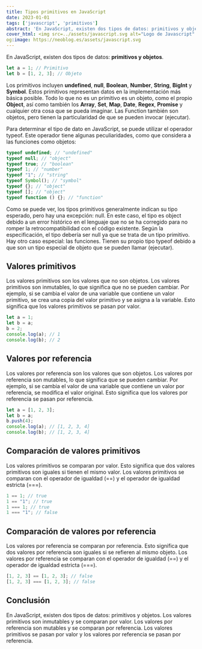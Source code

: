 ```yaml
---
title: Tipos primitivos en JavaScript
date: 2023-01-01
tags: ['javascript', 'primitivos']
abstract: 'En JavaScript, existen dos tipos de datos: primitivos y objetos.'
cover_html: <img src=../assets/javascript.svg alt="Logo de Javascript" />
og:image: https://neoblog.es/assets/javascript.svg
---
```


En JavaScript, existen dos tipos de datos: **primitivos y objetos**.

```javascript
let a = 1; // Primitivo
let b = [1, 2, 3]; // Objeto
```

Los primitivos incluyen **undefined**, **null**, **Boolean**, **Number**,
**String**, **BigInt** y **Symbol**. Estos primitivos representan datos en la
implementación más básica posible. Todo lo que no es un primitivo es un objeto,
como el propio **Object**, así como también los **Array**, **Set**, **Map**,
**Date**, **Regex**, **Promise** y cualquier otra cosa que se pueda imaginar.
Las Function también son objetos, pero tienen la particularidad de que se pueden
invocar (ejecutar).

Para determinar el tipo de dato en JavaScript, se puede utilizar el operador
typeof. Este operador tiene algunas peculiaridades, como que considera a las
funciones como objetos:

```javascript
typeof undefined; // "undefined"
typeof null; // "object"
typeof true; // "boolean"
typeof 1; // "number"
typeof "1"; // "string"
typeof Symbol(); // "symbol"
typeof {}; // "object"
typeof []; // "object"
typeof function () {}; // "function"
```

Como se puede ver, los tipos primitivos generalmente indican su tipo esperado,
pero hay una excepción: null. En este caso, el tipo es object debido a un error
histórico en el lenguaje que no se ha corregido para no romper la
retrocompatibilidad con el código existente. Según la especificación, el tipo
debería ser null ya que se trata de un tipo primitivo. Hay otro caso especial:
las funciones. Tienen su propio tipo typeof debido a que son un tipo especial de
objeto que se pueden llamar (ejecutar).

## Valores primitivos

Los valores primitivos son los valores que no son objetos. Los valores
primitivos son inmutables, lo que significa que no se pueden cambiar. Por
ejemplo, si se cambia el valor de una variable que contiene un valor primitivo,
se crea una copia del valor primitivo y se asigna a la variable. Esto significa
que los valores primitivos se pasan por valor.

```javascript
let a = 1;
let b = a;
b = 2;
console.log(a); // 1
console.log(b); // 2
```

## Valores por referencia

Los valores por referencia son los valores que son objetos. Los valores por
referencia son mutables, lo que significa que se pueden cambiar. Por ejemplo, si
se cambia el valor de una variable que contiene un valor por referencia, se
modifica el valor original. Esto significa que los valores por referencia se
pasan por referencia.

```javascript
let a = [1, 2, 3];
let b = a;
b.push(4);
console.log(a); // [1, 2, 3, 4]
console.log(b); // [1, 2, 3, 4]
```

## Comparación de valores primitivos

Los valores primitivos se comparan por valor. Esto significa que dos valores
primitivos son iguales si tienen el mismo valor. Los valores primitivos se
comparan con el operador de igualdad (==) y el operador de igualdad estricta
(===).

```javascript
1 == 1; // true
1 == "1"; // true
1 === 1; // true
1 === "1"; // false
```

## Comparación de valores por referencia

Los valores por referencia se comparan por referencia. Esto significa que dos
valores por referencia son iguales si se refieren al mismo objeto. Los valores
por referencia se comparan con el operador de igualdad (==) y el operador de
igualdad estricta (===).

```javascript
[1, 2, 3] == [1, 2, 3]; // false
[1, 2, 3] === [1, 2, 3]; // false
```

## Conclusión

En JavaScript, existen dos tipos de datos: primitivos y objetos. Los valores
primitivos son inmutables y se comparan por valor. Los valores por referencia
son mutables y se comparan por referencia. Los valores primitivos se pasan por
valor y los valores por referencia se pasan por referencia.
